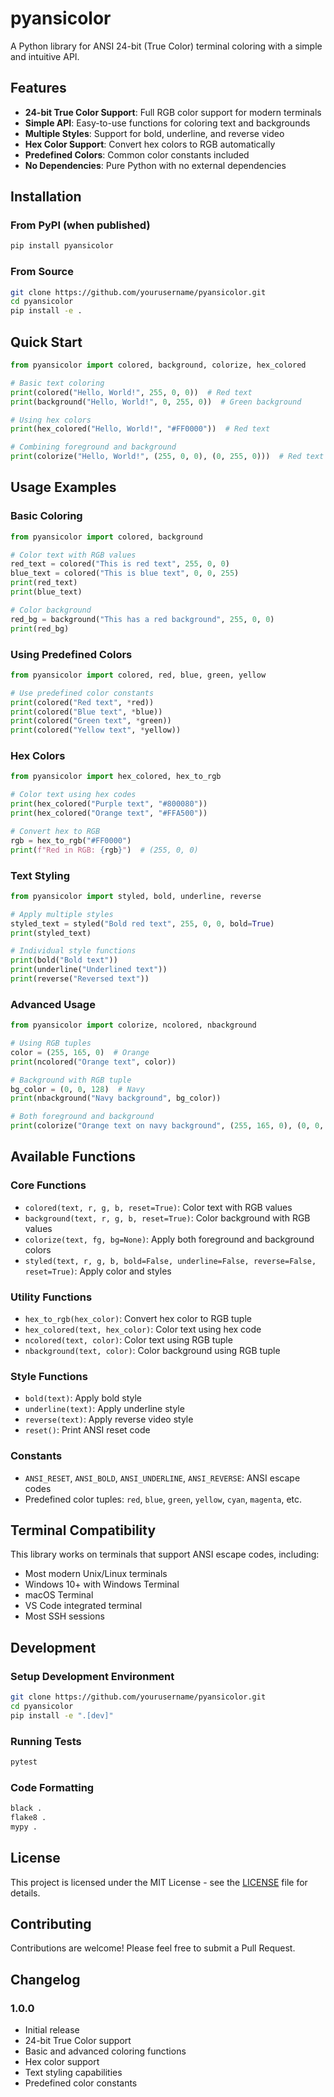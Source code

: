 # pyansicolor

A Python library for ANSI 24-bit (True Color) terminal coloring with a simple and intuitive API.

## Features

- **24-bit True Color Support**: Full RGB color support for modern terminals
- **Simple API**: Easy-to-use functions for coloring text and backgrounds
- **Multiple Styles**: Support for bold, underline, and reverse video
- **Hex Color Support**: Convert hex colors to RGB automatically
- **Predefined Colors**: Common color constants included
- **No Dependencies**: Pure Python with no external dependencies

## Installation

### From PyPI (when published)
```bash
pip install pyansicolor
```

### From Source
```bash
git clone https://github.com/yourusername/pyansicolor.git
cd pyansicolor
pip install -e .
```

## Quick Start

```python
from pyansicolor import colored, background, colorize, hex_colored

# Basic text coloring
print(colored("Hello, World!", 255, 0, 0))  # Red text
print(background("Hello, World!", 0, 255, 0))  # Green background

# Using hex colors
print(hex_colored("Hello, World!", "#FF0000"))  # Red text

# Combining foreground and background
print(colorize("Hello, World!", (255, 0, 0), (0, 255, 0)))  # Red text on green background
```

## Usage Examples

### Basic Coloring

```python
from pyansicolor import colored, background

# Color text with RGB values
red_text = colored("This is red text", 255, 0, 0)
blue_text = colored("This is blue text", 0, 0, 255)
print(red_text)
print(blue_text)

# Color background
red_bg = background("This has a red background", 255, 0, 0)
print(red_bg)
```

### Using Predefined Colors

```python
from pyansicolor import colored, red, blue, green, yellow

# Use predefined color constants
print(colored("Red text", *red))
print(colored("Blue text", *blue))
print(colored("Green text", *green))
print(colored("Yellow text", *yellow))
```

### Hex Colors

```python
from pyansicolor import hex_colored, hex_to_rgb

# Color text using hex codes
print(hex_colored("Purple text", "#800080"))
print(hex_colored("Orange text", "#FFA500"))

# Convert hex to RGB
rgb = hex_to_rgb("#FF0000")
print(f"Red in RGB: {rgb}")  # (255, 0, 0)
```

### Text Styling

```python
from pyansicolor import styled, bold, underline, reverse

# Apply multiple styles
styled_text = styled("Bold red text", 255, 0, 0, bold=True)
print(styled_text)

# Individual style functions
print(bold("Bold text"))
print(underline("Underlined text"))
print(reverse("Reversed text"))
```

### Advanced Usage

```python
from pyansicolor import colorize, ncolored, nbackground

# Using RGB tuples
color = (255, 165, 0)  # Orange
print(ncolored("Orange text", color))

# Background with RGB tuple
bg_color = (0, 0, 128)  # Navy
print(nbackground("Navy background", bg_color))

# Both foreground and background
print(colorize("Orange text on navy background", (255, 165, 0), (0, 0, 128)))
```

## Available Functions

### Core Functions
- `colored(text, r, g, b, reset=True)`: Color text with RGB values
- `background(text, r, g, b, reset=True)`: Color background with RGB values
- `colorize(text, fg, bg=None)`: Apply both foreground and background colors
- `styled(text, r, g, b, bold=False, underline=False, reverse=False, reset=True)`: Apply color and styles

### Utility Functions
- `hex_to_rgb(hex_color)`: Convert hex color to RGB tuple
- `hex_colored(text, hex_color)`: Color text using hex code
- `ncolored(text, color)`: Color text using RGB tuple
- `nbackground(text, color)`: Color background using RGB tuple

### Style Functions
- `bold(text)`: Apply bold style
- `underline(text)`: Apply underline style
- `reverse(text)`: Apply reverse video style
- `reset()`: Print ANSI reset code

### Constants
- `ANSI_RESET`, `ANSI_BOLD`, `ANSI_UNDERLINE`, `ANSI_REVERSE`: ANSI escape codes
- Predefined color tuples: `red`, `blue`, `green`, `yellow`, `cyan`, `magenta`, etc.

## Terminal Compatibility

This library works on terminals that support ANSI escape codes, including:
- Most modern Unix/Linux terminals
- Windows 10+ with Windows Terminal
- macOS Terminal
- VS Code integrated terminal
- Most SSH sessions

## Development

### Setup Development Environment
```bash
git clone https://github.com/yourusername/pyansicolor.git
cd pyansicolor
pip install -e ".[dev]"
```

### Running Tests
```bash
pytest
```

### Code Formatting
```bash
black .
flake8 .
mypy .
```

## License

This project is licensed under the MIT License - see the [LICENSE](LICENSE) file for details.

## Contributing

Contributions are welcome! Please feel free to submit a Pull Request.

## Changelog

### 1.0.0
- Initial release
- 24-bit True Color support
- Basic and advanced coloring functions
- Hex color support
- Text styling capabilities
- Predefined color constants 